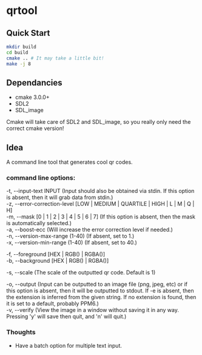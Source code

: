 # qrtool

## Quick Start
```bash
mkdir build
cd build
cmake .. # It may take a little bit!
make -j 8
```

## Dependancies
- cmake 3.0.0+
- SDL2
- SDL_image

Cmake will take care of SDL2 and SDL_image, so you really only need the correct cmake version! 

## Idea

A command line tool that generates cool qr codes.

### command line options:  

-t, --input-text INPUT (Input should also be obtained via stdin. If this option is absent, then it will grab data from stdin.)  
-z, --error-correction-level [LOW | MEDIUM | QUARTILE | HIGH | L | M | Q | H]  
-m, --mask [0 | 1 | 2 | 3 | 4 | 5 | 6 | 7] (If this option is absent, then the mask is automatically selected.)  
-a, --boost-ecc (Will increase the error correction level if needed.)  
-n, --version-max-range (1-40) (If absent, set to 1.)  
-x, --version-min-range (1-40) (If absent, set to 40.)  

-f, --foreground [HEX | RGB() | RGBA()]  
-b, --background [HEX | RGB() | RGBA()]  

-s, --scale (The scale of the outputted qr code. Default is 1)  

-o, --output (Input can be outputted to an image file (png, jpeg, etc) or if this option is absent, then it will be outputted to stdout. If -e is absent, then the extension is inferred from the given string. If no extension is found, then it is set to a default, probably PPM6.)  
-v, --verify  (View the image in a window without saving it in any way. Pressing 'y' will save then quit, and 'n' will quit.)   

### Thoughts

* Have a batch option for multiple text input.